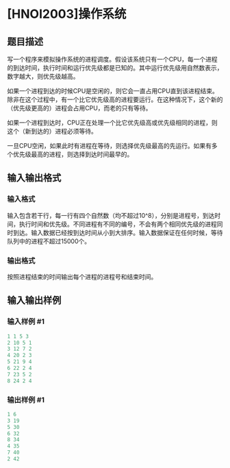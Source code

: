 # [HNOI2003]操作系统

## 题目描述

写一个程序来模拟操作系统的进程调度。假设该系统只有一个CPU，每一个进程的到达时间，执行时间和运行优先级都是已知的。其中运行优先级用自然数表示，数字越大，则优先级越高。

如果一个进程到达的时候CPU是空闲的，则它会一直占用CPU直到该进程结束。除非在这个过程中，有一个比它优先级高的进程要运行。在这种情况下，这个新的（优先级更高的）进程会占用CPU，而老的只有等待。

如果一个进程到达时，CPU正在处理一个比它优先级高或优先级相同的进程，则这个（新到达的）进程必须等待。

一旦CPU空闲，如果此时有进程在等待，则选择优先级最高的先运行。如果有多个优先级最高的进程，则选择到达时间最早的。

## 输入输出格式

### 输入格式

输入包含若干行，每一行有四个自然数（均不超过10^8），分别是进程号，到达时间，执行时间和优先级。不同进程有不同的编号，不会有两个相同优先级的进程同时到达。输入数据已经按到达时间从小到大排序。输入数据保证在任何时候，等待队列中的进程不超过15000个。

### 输出格式

按照进程结束的时间输出每个进程的进程号和结束时间。

## 输入输出样例

### 输入样例 #1

```cpp
1 1 5 3 
2 10 5 1 
3 12 7 2 
4 20 2 3 
5 21 9 4 
6 22 2 4 
7 23 5 2 
8 24 2 4 

```
### 输出样例 #1

```cpp
1 6
3 19
5 30
6 32
8 34
4 35
7 40
2 42

```
